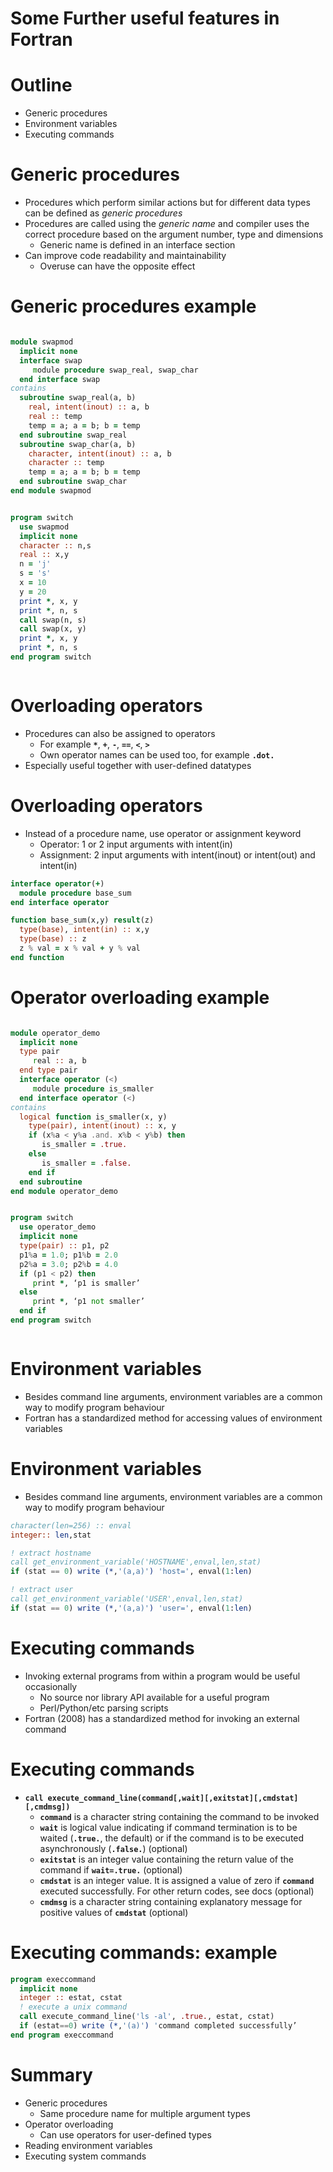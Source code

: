 # Some Further useful features in Fortran

# Outline

- Generic procedures
- Environment variables
- Executing commands

# Generic procedures

- Procedures which perform similar actions but for different data types
  can be defined as *generic procedures*
- Procedures are called using the *generic name* and compiler uses the
  correct procedure based on the argument number, type and dimensions
    - Generic name is defined in an interface section
- Can improve code readability and maintainability
    - Overuse can have the opposite effect

# Generic procedures example

<div class="column">

```fortran
module swapmod
  implicit none
  interface swap
     module procedure swap_real, swap_char
  end interface swap
contains
  subroutine swap_real(a, b)
    real, intent(inout) :: a, b
    real :: temp
    temp = a; a = b; b = temp
  end subroutine swap_real
  subroutine swap_char(a, b)
    character, intent(inout) :: a, b
    character :: temp
    temp = a; a = b; b = temp
  end subroutine swap_char
end module swapmod
```

</div>
<div class="column">

``` fortran
program switch
  use swapmod
  implicit none
  character :: n,s
  real :: x,y
  n = 'j'
  s = 's'
  x = 10
  y = 20
  print *, x, y
  print *, n, s
  call swap(n, s)
  call swap(x, y)
  print *, x, y
  print *, n, s
end program switch
```

</div>

# Overloading operators

- Procedures can also be assigned to operators
    - For example **`*`**, **`+`**, **`-`**, **`==`**, **`<`**, **`>`**
    - Own operator names can be used too, for example **`.dot.`**
- Especially useful together with user-defined datatypes

# Overloading operators

- Instead of a procedure name, use operator or assignment keyword
    - Operator: 1 or 2 input arguments with intent(in)
    - Assignment: 2 input arguments with intent(inout) or intent(out) and
      intent(in)

```fortran
interface operator(+)
  module procedure base_sum
end interface operator

function base_sum(x,y) result(z)
  type(base), intent(in) :: x,y
  type(base) :: z
  z % val = x % val + y % val
end function
```

# Operator overloading example

<div class="column">

``` fortran
module operator_demo
  implicit none
  type pair
     real :: a, b
  end type pair
  interface operator (<)
     module procedure is_smaller
  end interface operator (<)
contains
  logical function is_smaller(x, y)
    type(pair), intent(inout) :: x, y
    if (x%a < y%a .and. x%b < y%b) then
       is_smaller = .true.
    else
       is_smaller = .false.
    end if
  end subroutine
end module operator_demo
```

</div>
<div class="column">

``` fortran
program switch
  use operator_demo
  implicit none
  type(pair) :: p1, p2
  p1%a = 1.0; p1%b = 2.0
  p2%a = 3.0; p2%b = 4.0
  if (p1 < p2) then
     print *, ‘p1 is smaller’
  else
     print *, ‘p1 not smaller’
  end if
end program switch
```

</div>


# Environment variables

- Besides command line arguments, environment variables are a common
  way to modify program behaviour
- Fortran has a standardized method for accessing values of
  environment variables

# Environment variables

- Besides command line arguments, environment variables are a common
  way to modify program behaviour

``` fortran
character(len=256) :: enval
integer:: len,stat

! extract hostname
call get_environment_variable('HOSTNAME',enval,len,stat)
if (stat == 0) write (*,'(a,a)') 'host=', enval(1:len)

! extract user
call get_environment_variable('USER',enval,len,stat)
if (stat == 0) write (*,'(a,a)') 'user=', enval(1:len)
```

# Executing commands
    
- Invoking external programs from within a program would be useful
  occasionally
    - No source nor library API available for a useful program
    - Perl/Python/etc parsing scripts
- Fortran (2008) has a standardized method for invoking an external
  command

# Executing commands

- **`call execute_command_line(command[,wait][,exitstat][,cmdstat][,cmdmsg])`**
    - **`command`** is a character string containing the command to be
      invoked
    - **`wait`** is logical value indicating if command termination is to be
      waited (**`.true.`**, the default) or if the command is to be executed
      asynchronously (**`.false.`**) (optional)
    - **`exitstat`** is an integer value containing the return value of the
      command if **`wait=.true.`** (optional)
    - **`cmdstat`** is an integer value. It is assigned a value of zero if
      **`command`** executed successfully. For other return codes, see docs
      (optional)
    - **`cmdmsg`** is a character string containing explanatory message for
      positive values of **`cmdstat`** (optional)

# Executing commands: example

``` fortran
program execcommand
  implicit none
  integer :: estat, cstat
  ! execute a unix command
  call execute_command_line('ls -al', .true., estat, cstat)
  if (estat==0) write (*,'(a)') 'command completed successfully’
end program execcommand
```

# Summary

- Generic procedures
    - Same procedure name for multiple argument types
- Operator overloading
    - Can use operators for user-defined types
- Reading environment variables
- Executing system commands

